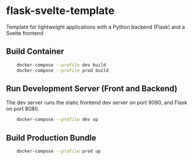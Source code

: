 # flask-svelte-template
Template for lightweight applications with a Python backend (Flask) and a Svelte frontend

## Build Container
```bash
    docker-compose --profile dev build
    docker-compose --profile prod build
```

## Run Development Server (Front and Backend)

The dev server runs the static frontend dev server on port 9090, and Flask on port 8080.

```bash
    docker-compose --profile dev up
```

## Build Production Bundle
```bash
    docker-compose --profile prod up
```
